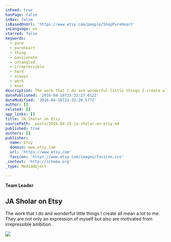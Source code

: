 ```yaml
---
inFeed: true
hasPage: false
inNav: false
isBasedOnUrl: 'https://www.etsy.com/people/ShopPureHeart'
inLanguage: en
starred: false
keywords:
  - pure
  - pureheart
  - thing
  - passionate
  - untangled
  - irrepressible
  - hard
  - always
  - work
  - knot
description: The work that I do and wonderful little things I create all mean a lot to me. They are not only an expression of myself but also are motivated from irrepressible ambition.
datePublished: '2016-04-16T23:32:27.012Z'
dateModified: '2016-04-16T23:32:20.577Z'
author: []
related: []
app_links: []
title: JA Sholar on Etsy
sourcePath: _posts/2016-04-15-ja-sholar-on-etsy.md
published: true
authors: []
publisher:
  name: Etsy
  domain: www.etsy.com
  url: 'https://www.etsy.com'
  favicon: 'https://www.etsy.com/images/favicon.ico'
_context: 'http://schema.org'
_type: MediaObject

---
```

**Team Leader**

<article style=""><h1>JA Sholar on Etsy</h1><p>The work that I do and wonderful little things I create all mean a lot to me. They are not only an expression of myself but also are motivated from irrepressible ambition.</p><img src="https://img1.etsystatic.com/105/0/23525070/iusa_75x75.37371449_hqs2.jpg" /></article>